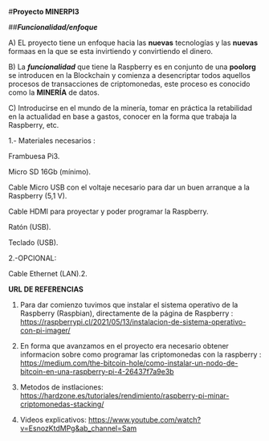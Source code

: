 #**Proyecto MINERPI3**

##***Funcionalidad/enfoque***

A) EL proyecto tiene un enfoque hacia las **nuevas** tecnologías y las **nuevas** formaas en la que se esta invirtiendo y convirtiendo el dinero.

B) La ***funcionalidad*** que tiene la Raspberry es en conjunto de una **poolorg** se introducen en la Blockchain y comienza a desencriptar todos aquellos procesos de transacciones de criptomonedas, este proceso es conocido como la **MINERÍA** de datos.

C) Introducirse en el mundo de la minería, tomar en práctica la retabilidad en la actualidad en base a gastos, conocer en la forma que trabaja la Raspberry, etc.



1.- Materiales necesarios :

Frambuesa Pi3.

Micro SD 16Gb (mínimo).

Cable Micro USB con el voltaje necesario para dar un buen arranque a la Raspberry (5,1 V).

Cable HDMI para proyectar y poder programar la Raspberry.

Ratón (USB).

Teclado (USB).

2.-OPCIONAL:

Cable Ethernet (LAN).2.



**URL DE REFERENCIAS**

1. Para dar comienzo tuvimos que instalar el sistema operativo de la Raspberry (Raspbian), directamente de la página de Raspberry : https://raspberrypi.cl/2021/05/13/instalacion-de-sistema-operativo-con-pi-imager/

2. En forma que avanzamos en el proyecto era necesario obtener informacion sobre como programar las criptomonedas con la raspberry : https://medium.com/the-bitcoin-hole/como-instalar-un-nodo-de-bitcoin-en-una-raspberry-pi-4-26437f7a9e3b

3. Metodos de instlaciones: https://hardzone.es/tutoriales/rendimiento/raspberry-pi-minar-criptomonedas-stacking/

4.  Videos explicativos: https://www.youtube.com/watch?v=EsnozKtdMPg&ab_channel=Sam
